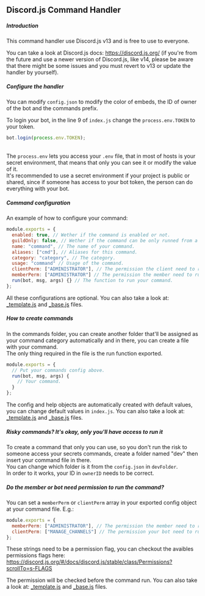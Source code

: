 ## Discord.js Command Handler
##### Introduction
This command handler use Discord.js v13 and is free to use to everyone.

You can take a look at Discord.js docs: https://discord.js.org/ (if you're from the future and use a newer version of Discord.js, like v14, please be aware that there might be some issues and you must revert to v13 or update the handler by yourself).

##### Configure the handler
You can modify ``config.json`` to modify the color of embeds, the ID of owner of the bot and the commands prefix.

To login your bot, in the line 9 of ``index.js`` change the ``process.env.TOKEN`` to your token.
```js
bot.login(process.env.TOKEN);
```
<br/>The ``process.env`` lets you access your ``.env`` file, that in most of hosts is your secret environment, that means that only you can see it or modify the value of it.
<br/>It's recommended to use a secret environment if your project is public or shared, since if someone has access to your bot token, the person can do everything with your bot.

##### Command configuration
An example of how to configure your command:
```js
module.exports = {
  enabled: true, // Wether if the command is enabled or not.
  guildOnly: false, // Wether if the command can be only runned from a guild.
  name: "command", // The name of your command.
  aliases: ["cmd"], // Aliases for this command.
  category: "category", // The category.
  usage: "command" // Usage of the command.
  clientPerm: ["ADMINISTRATOR"], // The permission the client need to run command.
  memberPerm: ["ADMINISTRATOR"] // The permission the member need to run command.
  run(bot, msg, args) {} // The function to run your command.
};
```
All these configurations are optional.
You can also take a look at: [_template.js](https://github.com/Moeefa/Discord.js-Command-Handler/blob/Discord.js-v13/commands/_template.js) and [_base.js](https://github.com/Moeefa/Discord.js-Command-Handler/blob/Discord.js-v13/commands/_base.js) files.

##### How to create commands
In the commands folder, you can create another folder that'll be assigned as your command category automatically and in there, you can
create a file with your command.
<br/>The only thing required in the file is the run function exported. 
```js
module.exports = {
  // Put your commands config above.
  run(bot, msg, args) {
    // Your command.
  }
};
```
The config and help objects are automatically created with default values, you can change default values in ``index.js``.
You can also take a look at: [_template.js](https://github.com/Moeefa/Discord.js-Command-Handler/blob/Discord.js-v13/commands/_template.js) and [_base.js](https://github.com/Moeefa/Discord.js-Command-Handler/blob/Discord.js-v13/commands/_base.js) files.

##### Risky commands? It's okay, only you'll have access to run it
To create a command that only you can use, so you don't run the risk to someone access your secrets commands, create a folder named "dev" then insert your command file in there.
<br/>You can change which folder is it from the ``config.json`` in ``devFolder``.
<br/>In order to it works, your ID in ``ownerID`` needs to be correct.

##### Do the member or bot need permission to run the command?
You can set a ``memberPerm`` or ``clientPerm`` array in your exported config object at your command file.
E.g.:
```js
module.exports = {
  memberPerm: ["ADMINISTRATOR"], // The permission the member need to run the command in the guild it was ran.
  clientPerm: ["MANAGE_CHANNELS"] // The permission your bot need to run the command in the guild it was ran.
};
```
These strings need to be a permission flag, you can checkout the avaibles permissions flags here:
https://discord.js.org/#/docs/discord.js/stable/class/Permissions?scrollTo=s-FLAGS

The permission will be checked before the command run.
You can also take a look at: [_template.js](https://github.com/Moeefa/Discord.js-Command-Handler/blob/Discord.js-v13/commands/_template.js) and [_base.js](https://github.com/Moeefa/Discord.js-Command-Handler/blob/Discord.js-v13/commands/_base.js) files.

